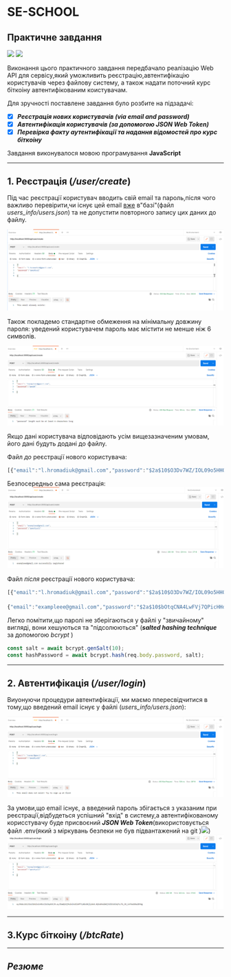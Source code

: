 # SE-SCHOOL
## Практичне завдання

![](https://img.shields.io/badge/Node.js-43853D?style=for-the-badge&logo=node.js&logoColor=white) 
![](https://img.shields.io/badge/Express.js-404D59?style=for-the-badge)


Виконання цього практичного завдання передбачало реалізацію Web API для сервісу,який уможливить реєстрацію,автентифікацію користувачів через файлову систему, а також надати поточний курс біткоіну автентифікованим коистувачам.

Для зручності поставлене завдання було розбите на підзадачі:
- [X] ***Реєстрація нових користувачів (via email and password)***
- [X] ***Автентифікація користувачів (за допомогою JSON Web Token)***
- [X] ***Перевірка факту аутентифікації та надання відомостей про курс біткоіну***
  
Завдання виконувалося мовою програмування **JavaScript**
  _____
## 1. Реєстрація (*/user/create*)

Під час реєстрації користувач вводить свій email та пароль,після чого важливо перевірити,чи існує цей email  <ins>вже</ins> в"базі"(файл *users_info/users.json*) та не допустити повторного запису цих даних до файлу.

![](https://github.com/l-hromadiuk/SE-SCHOOL/blob/main/screenshots%20for%20readme/emailex.png)

Також покладемо стандартне обмеження на мінімальну довжину пароля: уведений користувачем пароль має містити не менше ніж 6 символів.

![](https://github.com/l-hromadiuk/SE-SCHOOL/blob/main/screenshots%20for%20readme/password6.png)

Якщо дані користувача відповідають усім вищезазначеним умовам, його дані будуть додані до файлу.

Файл *до* реєстрації нового користувача:
```javascript
[{"email":"l.hromadiuk@gmail.com","password":"$2a$10$O3Dv7WZ/IOL09o5HHOjQkeOCVrkomMEU8ybQeV3uRmku0QLPN4.Yi"}]
```
Безпосередньо сама реєстрація:
![](https://github.com/l-hromadiuk/SE-SCHOOL/blob/main/screenshots%20for%20readme/success.png)

Файл *після* реєстрації нового користувача:
```javascript
[{"email":"l.hromadiuk@gmail.com","password":"$2a$10$O3Dv7WZ/IOL09o5HHOjQkeOCVrkomMEU8ybQeV3uRmku0QLPN4.Yi"},

{"email":"exampleee@gmail.com","password":"$2a$10$bOtqCNA4LwFVj7QPicHHd.5aPTu8oKY5eAhmLs1QWiEU.j7Ndimd."}]
```
Легко помітити,що паролі не зберігаються у файлі у "звичайному" вигляді, вони хешуються та "підсолюються" (***salted hashing technique*** за допомогою *bcrypt* )

```javascript
const salt = await bcrypt.genSalt(10);  
const hashPassword = await bcrypt.hash(req.body.password, salt);
```
____
## 2. Автентифікація (*/user/login*)
Виуонуючи процедури автентифікації, ми маємо ппересвідчитися в тому,що введений email існує у файлі (*users_info/users.json*):

![](https://github.com/l-hromadiuk/SE-SCHOOL/blob/main/screenshots%20for%20readme/error%20email.png)

За умови,що email існує, а введений пароль збігається з указаним при реєстрації,відбудеться успішний "вхід" в систему,а автентифікованому корисстувачу буде присвоєний ***JSON Web Token***(використовується файл .env(який з міркувань безпеки не був підвантажений на git )![](:wink:))
![](https://github.com/l-hromadiuk/SE-SCHOOL/blob/main/screenshots%20for%20readme/token.png) 

































_______
## 3.Курс біткоіну (*/btcRate*)

















____________
## ***Резюме*** 
